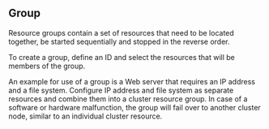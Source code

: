 ## Group

Resource groups contain a set of resources that need to be located
together, be started sequentially and stopped in the reverse order.

To create a group, define an ID and select the resources that will be
members of the group.

An example for use of a group is a Web server that requires an IP
address and a file system. Configure IP address and file system as
separate resources and combine them into a cluster resource group. In
case of a software or hardware malfunction, the group will fail over
to another cluster node, similar to an individual cluster resource.
